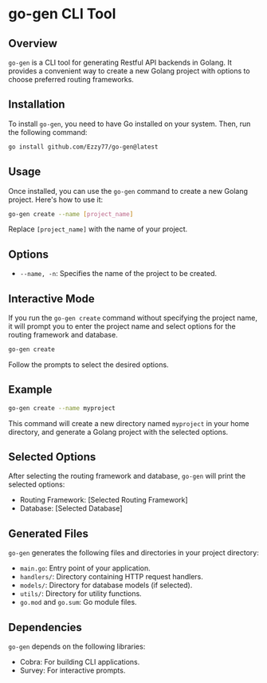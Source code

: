 # go-gen CLI Tool

## Overview

`go-gen` is a CLI tool for generating Restful API backends in Golang. It provides a convenient way to create a new Golang project with options to choose preferred routing frameworks.

## Installation

To install `go-gen`, you need to have Go installed on your system. Then, run the following command:

```bash
go install github.com/Ezzy77/go-gen@latest
```

## Usage

Once installed, you can use the `go-gen` command to create a new Golang project. Here's how to use it:

```bash
go-gen create --name [project_name]
```

Replace `[project_name]` with the name of your project.

## Options

- `--name, -n`: Specifies the name of the project to be created.

## Interactive Mode

If you run the `go-gen create` command without specifying the project name, it will prompt you to enter the project name and select options for the routing framework and database.

```bash
go-gen create
```

Follow the prompts to select the desired options.

## Example

```bash
go-gen create --name myproject
```

This command will create a new directory named `myproject` in your home directory, and generate a Golang project with the selected options.

## Selected Options

After selecting the routing framework and database, `go-gen` will print the selected options:

- Routing Framework: [Selected Routing Framework]
- Database: [Selected Database]

## Generated Files

`go-gen` generates the following files and directories in your project directory:

- `main.go`: Entry point of your application.
- `handlers/`: Directory containing HTTP request handlers.
- `models/`: Directory for database models (if selected).
- `utils/`: Directory for utility functions.
- `go.mod` and `go.sum`: Go module files.

## Dependencies

`go-gen` depends on the following libraries:

- Cobra: For building CLI applications.
- Survey: For interactive prompts.
